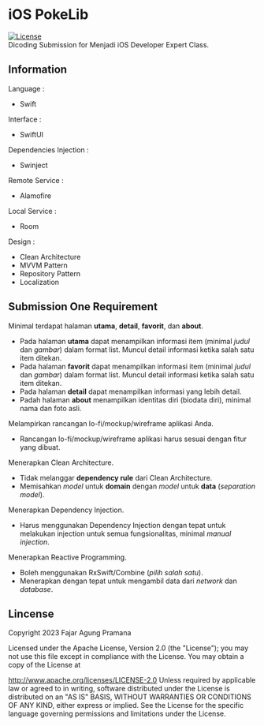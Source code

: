# iOS PokeLib
[![License](https://img.shields.io/badge/License-Apache%202.0-blue.svg)](https://opensource.org/licenses/Apache-2.0)
</br>
Dicoding Submission for Menjadi iOS Developer Expert Class.

## Information
Language :
- Swift

Interface :
- SwiftUI

Dependencies Injection :
- Swinject

Remote Service :
- Alamofire

Local Service :
- Room

Design :
- Clean Architecture
- MVVM Pattern
- Repository Pattern
- Localization

## Submission One Requirement
Minimal terdapat halaman <b>utama</b>, <b>detail</b>, <b>favorit</b>, dan <b>about</b>.
- Pada halaman <b>utama</b> dapat menampilkan informasi item (minimal <i>judul</i> dan <i>gambar</i>) dalam format list. Muncul detail informasi ketika salah satu item ditekan.
- Pada halaman <b>favorit</b> dapat menampilkan informasi item (minimal <i>judul</i> dan <i>gambar</i>) dalam format list. Muncul detail informasi ketika salah satu item ditekan.
- Pada halaman <b>detail</b> dapat menampilkan informasi yang lebih detail.
- Padah halaman <b>about</b> menampilkan identitas diri (biodata diri), minimal nama dan foto asli.

Melampirkan rancangan lo-fi/mockup/wireframe aplikasi Anda.
- Rancangan lo-fi/mockup/wireframe aplikasi harus sesuai dengan fitur yang dibuat.

Menerapkan Clean Architecture.
- Tidak melanggar <b>dependency rule</b> dari Clean Architecture.
- Memisahkan <i>model</i> untuk <b>domain</b> dengan <i>model</i> untuk <b>data</b> (<i>separation model</i>).

Menerapkan Dependency Injection.
- Harus menggunakan Dependency Injection dengan tepat untuk melakukan injection untuk semua fungsionalitas, minimal <i>manual injection</i>.

Menerapkan Reactive Programming.
- Boleh menggunakan RxSwift/Combine (<i>pilih salah satu</i>).
- Menerapkan dengan tepat untuk mengambil data dari <i>network</i> dan <i>database</i>.

## Lincense
Copyright 2023 Fajar Agung Pramana

Licensed under the Apache License, Version 2.0 (the "License"); you may not use this file except in compliance with the License. You may obtain a copy of the License at

http://www.apache.org/licenses/LICENSE-2.0
Unless required by applicable law or agreed to in writing, software distributed under the License is distributed on an "AS IS" BASIS, WITHOUT WARRANTIES OR CONDITIONS OF ANY KIND, either express or implied. See the License for the specific language governing permissions and limitations under the License.
